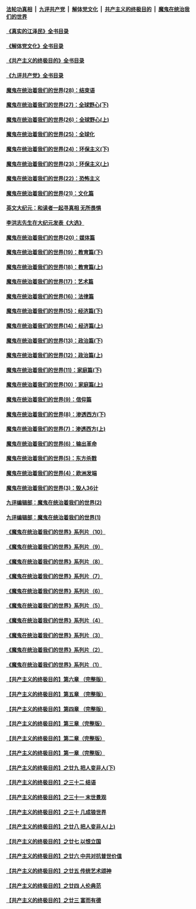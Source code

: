 ####  [法轮功真相](../../../../basic/blob/master/README.md?t=05160931) &nbsp;|&nbsp; [九评共产党](../../../../9ping.md/blob/master/README.md?t=05160931) &nbsp;|&nbsp; [解体党文化](../../../../jtdwh.md/blob/master/README.md?t=05160931)  &nbsp;|&nbsp; [共产主义的终极目的](../../../../gczydzjmd.md/blob/master/README.md?t=05160931) &nbsp;|&nbsp; [魔鬼在统治我们的世界](../../../../mgztzwmdsj.md/blob/master/README.md?t=05160931) 

#### [《真实的江泽民》全书目录](../pages/nsc422/n13721399.md?t=05160931) 

#### [《解体党文化》全书目录](../pages/nsc422/n13721157.md?t=05160931) 

#### [《共产主义的终极目的》全书目录](../pages/nsc422/n13721048.md?t=05160931) 

#### [《九评共产党》全书目录](../pages/nsc422/n13708085.md?t=05160931) 

#### [魔鬼在统治着我们的世界(28)：结束语](../pages/nsc422/n10936246.md?t=05160931) 

#### [魔鬼在统治着我们的世界(27)：全球野心(下)](../pages/nsc422/n10928319.md?t=05160931) 

#### [魔鬼在统治着我们的世界(26)：全球野心(上)](../pages/nsc422/n10900318.md?t=05160931) 

#### [魔鬼在统治着我们的世界(25)：全球化](../pages/nsc422/n10788205.md?t=05160931) 

#### [魔鬼在统治着我们的世界(24)：环保主义(下)](../pages/nsc422/n10695307.md?t=05160931) 

#### [魔鬼在统治着我们的世界(23)：环保主义(上)](../pages/nsc422/n10688613.md?t=05160931) 

#### [魔鬼在统治着我们的世界(22)：恐怖主义](../pages/nsc422/n10614727.md?t=05160931) 

#### [魔鬼在统治着我们的世界(21)：文化篇](../pages/nsc422/n10597706.md?t=05160931) 

#### [英文大纪元：和读者一起寻真相 无所畏惧](../pages/nsc422/n12542027.md?t=05160931) 

#### [李洪志先生在大纪元发表《大选》](../pages/nsc422/n12534746.md?t=05160931) 

#### [魔鬼在统治着我们的世界(20)：媒体篇](../pages/nsc422/n10586579.md?t=05160931) 

#### [魔鬼在统治着我们的世界(19)：教育篇(下)](../pages/nsc422/n10564808.md?t=05160931) 

#### [魔鬼在统治着我们的世界(18)：教育篇(上)](../pages/nsc422/n10526970.md?t=05160931) 

#### [魔鬼在统治着我们的世界(17)：艺术篇](../pages/nsc422/n10499093.md?t=05160931) 

#### [魔鬼在统治着我们的世界(16)：法律篇](../pages/nsc422/n10485969.md?t=05160931) 

#### [魔鬼在统治着我们的世界(15)：经济篇(下)](../pages/nsc422/n10469975.md?t=05160931) 

#### [魔鬼在统治着我们的世界(14)：经济篇(上)](../pages/nsc422/n10457370.md?t=05160931) 

#### [魔鬼在统治着我们的世界(13)：政治篇(下)](../pages/nsc422/n10448270.md?t=05160931) 

#### [魔鬼在统治着我们的世界(12)：政治篇(上)](../pages/nsc422/n10444576.md?t=05160931) 

#### [魔鬼在统治着我们的世界(11)：家庭篇(下)](../pages/nsc422/n10440961.md?t=05160931) 

#### [魔鬼在统治着我们的世界(10)：家庭篇(上)](../pages/nsc422/n10435448.md?t=05160931) 

#### [魔鬼在统治着我们的世界(9)：信仰篇](../pages/nsc422/n10432159.md?t=05160931) 

#### [魔鬼在统治着我们的世界(8)：渗透西方(下)](../pages/nsc422/n10429603.md?t=05160931) 

#### [魔鬼在统治着我们的世界(7)：渗透西方(上)](../pages/nsc422/n10426013.md?t=05160931) 

#### [魔鬼在统治着我们的世界(6)：输出革命](../pages/nsc422/n10421536.md?t=05160931) 

#### [魔鬼在统治着我们的世界(5)：东方杀戮](../pages/nsc422/n10417707.md?t=05160931) 

#### [魔鬼在统治着我们的世界(4)：欧洲发端](../pages/nsc422/n10414890.md?t=05160931) 

#### [魔鬼在统治着我们的世界(3)：毁人36计](../pages/nsc422/n10411583.md?t=05160931) 

#### [九评编辑部：魔鬼在统治着我们的世界(2)](../pages/nsc422/n10410036.md?t=05160931) 

#### [九评编辑部：魔鬼在统治着我们的世界(1)](../pages/nsc422/n10406825.md?t=05160931) 

#### [《魔鬼在统治着我们的世界》系列片（10）](../pages/nsc422/n12292670.md?t=05160931) 

#### [《魔鬼在统治着我们的世界》系列片（9）](../pages/nsc422/n12290859.md?t=05160931) 

#### [《魔鬼在统治着我们的世界》系列片（8）](../pages/nsc422/n12287445.md?t=05160931) 

#### [《魔鬼在统治着我们的世界》系列片（7）](../pages/nsc422/n12283425.md?t=05160931) 

#### [《魔鬼在统治着我们的世界》系列片（6）](../pages/nsc422/n12282314.md?t=05160931) 

#### [《魔鬼在统治着我们的世界》系列片（5）](../pages/nsc422/n12281419.md?t=05160931) 

#### [《魔鬼在统治着我们的世界》系列片（4）](../pages/nsc422/n12274024.md?t=05160931) 

#### [《魔鬼在统治着我们的世界》系列片（3）](../pages/nsc422/n12271322.md?t=05160931) 

#### [《魔鬼在统治着我们的世界》系列片（2）](../pages/nsc422/n12269049.md?t=05160931) 

#### [《魔鬼在统治着我们的世界》系列片（1）](../pages/nsc422/n12267575.md?t=05160931) 

#### [【共产主义的终极目的】第六章 （完整版）](../pages/nsc422/n11428913.md?t=05160931) 

#### [【共产主义的终极目的】第五章 （完整版）](../pages/nsc422/n11428912.md?t=05160931) 

#### [【共产主义的终极目的】第四章 （完整版）](../pages/nsc422/n11428907.md?t=05160931) 

#### [【共产主义的终极目的】第三章（完整版）](../pages/nsc422/n11428848.md?t=05160931) 

#### [【共产主义的终极目的】第二章（完整版）](../pages/nsc422/n11428831.md?t=05160931) 

#### [【共产主义的终极目的】第一章（完整版）](../pages/nsc422/n11417651.md?t=05160931) 

#### [【共产主义的终极目的】之廿九 把人变非人(下)](../pages/nsc422/n11344140.md?t=05160931) 

#### [【共产主义的终极目的】之三十二 结语](../pages/nsc422/n11360535.md?t=05160931) 

#### [【共产主义的终极目的】之三十一 末世景观](../pages/nsc422/n11351129.md?t=05160931) 

#### [【共产主义的终极目的】之三十 几成狼世界](../pages/nsc422/n11348280.md?t=05160931) 

#### [【共产主义的终极目的】之廿八 把人变非人(上)](../pages/nsc422/n11340492.md?t=05160931) 

#### [【共产主义的终极目的】之廿七 以恨立国](../pages/nsc422/n11336944.md?t=05160931) 

#### [【共产主义的终极目的】之廿六 中共对抗普世价值](../pages/nsc422/n11324785.md?t=05160931) 

#### [【共产主义的终极目的】之廿五 传统艺术颂神](../pages/nsc422/n11296396.md?t=05160931) 

#### [【共产主义的终极目的】之廿四 人伦典范](../pages/nsc422/n11296397.md?t=05160931) 

#### [【共产主义的终极目的】之廿三 富而有德](../pages/nsc422/n11283598.md?t=05160931) 

